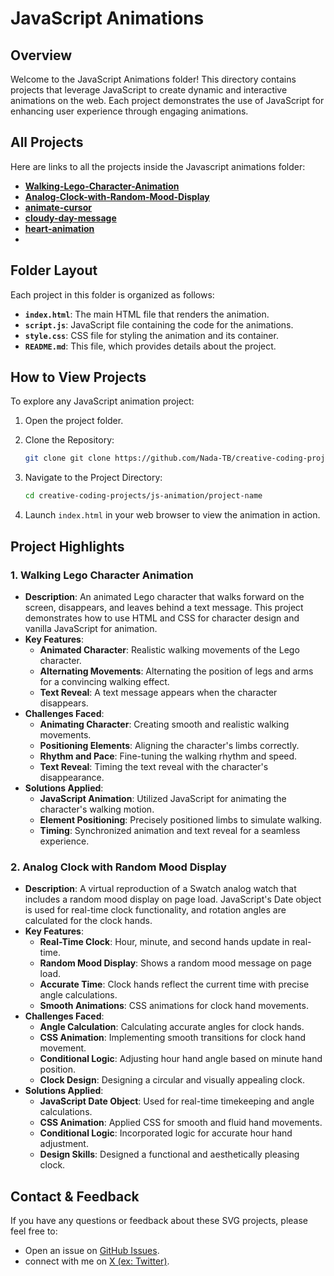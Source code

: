 
# JavaScript Animations

## Overview

Welcome to the JavaScript Animations folder! This directory contains projects that leverage JavaScript to create dynamic and interactive animations on the web. Each project demonstrates the use of JavaScript for enhancing user experience through engaging animations.

## All Projects

Here are links to all the projects inside the Javascript animations folder:

- **[Walking-Lego-Character-Animation](https://github.com/Nada-TB/Walking-Lego-Character-Animation/tree/9bb481de583e181731e6ec9439be8b5f70f08dac)**
- **[Analog-Clock-with-Random-Mood-Display](https://github.com/Nada-TB/Analog-Clock-with-Random-Mood-Display/tree/cabb4f615babf2df9c72b88433504c364ae67783)**
-  **[animate-cursor](https://github.com/Nada-TB/creative-coding-projects/tree/main/js-animation/animate-cursor)**
-  **[cloudy-day-message](https://github.com/Nada-TB/creative-coding-projects/tree/main/js-animation/cloudy-day-message)**
-  **[heart-animation](https://github.com/Nada-TB/creative-coding-projects/tree/main/js-animation/heart-animation)**
-  **[]()**



## Folder Layout

Each project in this folder is organized as follows:

- **`index.html`**: The main HTML file that renders the animation.
- **`script.js`**: JavaScript file containing the code for the animations.
- **`style.css`**: CSS file for styling the animation and its container.
- **`README.md`**: This file, which provides details about the project.

## How to View Projects

To explore any JavaScript animation project:

1. Open the project folder.
2. Clone the Repository:
   ```bash
   git clone git clone https://github.com/Nada-TB/creative-coding-projects.git
   ```
3. Navigate to the Project Directory:
   ```bash
   cd creative-coding-projects/js-animation/project-name
    ```
   
4. Launch `index.html` in your web browser to view the animation in action.

## Project Highlights

### 1. **Walking Lego Character Animation**
- **Description**: An animated Lego character that walks forward on the screen, disappears, and leaves behind a text message. This project demonstrates how to use HTML and CSS for character design and vanilla JavaScript for animation.
- **Key Features**:
  - **Animated Character**: Realistic walking movements of the Lego character.
  - **Alternating Movements**: Alternating the position of legs and arms for a convincing walking effect.
  - **Text Reveal**: A text message appears when the character disappears.
- **Challenges Faced**:
  - **Animating Character**: Creating smooth and realistic walking movements.
  - **Positioning Elements**: Aligning the character's limbs correctly.
  - **Rhythm and Pace**: Fine-tuning the walking rhythm and speed.
  - **Text Reveal**: Timing the text reveal with the character's disappearance.
- **Solutions Applied**:
  - **JavaScript Animation**: Utilized JavaScript for animating the character's walking motion.
  - **Element Positioning**: Precisely positioned limbs to simulate walking.
  - **Timing**: Synchronized animation and text reveal for a seamless experience.

### 2. **Analog Clock with Random Mood Display**
- **Description**: A virtual reproduction of a Swatch analog watch that includes a random mood display on page load. JavaScript's Date object is used for real-time clock functionality, and rotation angles are calculated for the clock hands.
- **Key Features**:
  - **Real-Time Clock**: Hour, minute, and second hands update in real-time.
  - **Random Mood Display**: Shows a random mood message on page load.
  - **Accurate Time**: Clock hands reflect the current time with precise angle calculations.
  - **Smooth Animations**: CSS animations for clock hand movements.
- **Challenges Faced**:
  - **Angle Calculation**: Calculating accurate angles for clock hands.
  - **CSS Animation**: Implementing smooth transitions for clock hand movement.
  - **Conditional Logic**: Adjusting hour hand angle based on minute hand position.
  - **Clock Design**: Designing a circular and visually appealing clock.
- **Solutions Applied**:
  - **JavaScript Date Object**: Used for real-time timekeeping and angle calculations.
  - **CSS Animation**: Applied CSS for smooth and fluid hand movements.
  - **Conditional Logic**: Incorporated logic for accurate hour hand adjustment.
  - **Design Skills**: Designed a functional and aesthetically pleasing clock.

## Contact & Feedback
If you have any questions or feedback about these SVG projects, please feel free to:

- Open an issue on [GitHub Issues](https://github.com/Nada-TB/creative-coding-projects/issues).
- connect with me on [X (ex: Twitter)](https://x.com/Nada__Ta).

